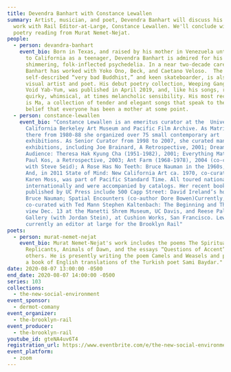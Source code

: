 ```yaml
---
title: Devendra Banhart with Constance Lewallen
summary: Artist, musician, and poet, Devendra Banhart will discuss his body of
  work with Rail Editor-at-Large, Constance Lewallen. We'll conclude with a
  poetry reading from Murat Nemet-Nejat.
people:
  - person: devandra-banhart
    event_bio: Born in Texas, and raised by his mother in Venezuela until returning
      to California as a teenager, Devendra Banhart is admired for his
      shimmering, folk-inflected psychedelia. In a near two-decade career,
      Banhart has worked with Yoko Ono, Beck, and Caetano Veloso.  The
      self-described “very bad Buddhist,” and keen skateboarder, is also a
      visual artist and poet. His debut poetry collection, Weeping Gang Bliss
      Void Yab-Yum, was published in April 2019, and, like his songs, reflects a
      quirky, whimsical, at times melancholic sensibility. His most recent album
      is Ma, a collection of tender and elegant songs that speak to the Buddhist
      belief that everyone has been a mother at some point.
  - person: constance-lewallen
    event_bio: "Constance Lewallen is an emeritus curator at the  University of
      California Berkeley Art Museum and Pacific Film Archive. As Matrix curator
      there from 1980-88 she organized over 75 small contemporary art
      exhibitions. As Senior Curator from 1998 to 2007, she curated many major
      exhibitions, including Joe Brainard, A Retrospective, 2001; Dream of the
      Audience: Theresa Hak Kyung Cha (1951-1982), 2001; Everything Matters:
      Paul Kos, a Retrospective, 2003; Ant Farm (1968-1978), 2004 (co-curated
      with Steve Seid); A Rose Has No Teeth: Bruce Nauman in the 1960s, 2007.
      And, in 2011 State of Mind: New California Art ca. 1970, co-curated with
      Karen Moss, was part of Pacific Standard Time. All toured nationally and
      internationally and were accompanied by catalogs. Her recent books
      published by UC Press include 500 Capp Street: David Ireland’s house and
      Bruce Nauman; Spatial Encounters (co-author Dore Bowen)Currently, she
      co-curated with Ted Mann Stephen Kaltenbach: The Beginning and The End, on
      view Dec. 13 at the Manetti Shrem Museum, UC Davis, and Reese Palley
      Gallery (with Jordan Stein), at Cushion Works, San Francisco. Lewallen is
      currently an editor at large for the Brooklyn Rail"
poets:
  - person: murat-nemet-nejat
    event_bio: Murat Nemet-Nejat's work includes the poems The Spiritual Life of
      Replicants, Animals of Dawn, and the essays “Questions of Accent” among
      others. He is presently writing the poem Camels and Weasels and preparing
      a book of English translations of the Turkish poet Sami Baydar."
date: 2020-08-07 13:00:00 -0500
end_date: 2020-08-07 14:00:00 -0500
series: 103
collections:
  - the-new-social-environment
event_sponsor:
  - dermot-comany
event_organizer:
  - the-brooklyn-rail
event_producer:
  - the-brooklyn-rail
youtube_id: gteNA4uv6T4
registration_url: https://www.eventbrite.com/e/the-new-social-environment-103-devandra-banhart-tickets-115522357481
event_platform:
  - zoom
---
```

